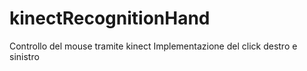 # kinectRecognitionHand
Controllo del mouse tramite kinect
Implementazione del click destro e sinistro
